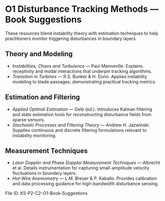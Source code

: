 # O1 Disturbance Tracking Methods — Book Suggestions

These resources blend instability theory with estimation techniques to help practitioners monitor triggering disturbances in boundary layers.

## Theory and Modeling
- *Instabilities, Chaos and Turbulence* — Paul Manneville. Explains receptivity and modal interactions that underpin tracking algorithms.
- *Transition in Turbines* — R.S. Bunker & H. Dunn. Applies instability modeling to blade passages, demonstrating practical tracking metrics.

## Estimation and Filtering
- *Applied Optimal Estimation* — Gelb (ed.). Introduces Kalman filtering and state estimation tools for reconstructing disturbance fields from sparse sensors.
- *Stochastic Processes and Filtering Theory* — Andrew H. Jazwinski. Supplies continuous and discrete filtering formulations relevant to instability monitoring.

## Measurement Techniques
- *Laser Doppler and Phase Doppler Measurement Techniques* — Albrecht et al. Details instrumentation for capturing small-amplitude velocity fluctuations in boundary layers.
- *Hot-Wire Anemometry* — L.M. Breuer & P. Kaballo. Provides calibration and data processing guidance for high-bandwidth disturbance sensing.

File ID: K5-P2-C2-O1-Book-Suggestions
